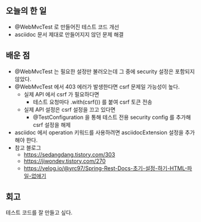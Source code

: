 ## 오늘의 한 일
- @WebMvcTest 로 만들어진 테스트 코드 개선
- asciidoc 문서 제대로 만들어지지 않던 문제 해결

## 배운 점
- @WebMvcTest 는 필요한 설정만 불러오는데 그 중에 security 설정은 포함되지 않았다.
- @WebMvcTest 에서 403 에러가 발생한다면 csrf 문제일 가능성이 높다.
  - 실제 API 에서 csrf 가 필요하다면
    - 테스트 요청마다 .with(csrf()) 를 붙여 csrf 토큰 전송
  - 실제 API 설정은 csrf 설정을 끄고 있다면
    - @TestConfiguration 을 통해 테스트 전용 security config 를 추가해 csrf 설정을 해제
- asciidoc 에서 operation 키워드를 사용하려면 asciidocExtension 설정을 추가해야 한다.
- 참고 블로그
  - https://sedangdang.tistory.com/303
  - https://jiwondev.tistory.com/270
  - https://velog.io/@yrc97/Spring-Rest-Docs-초기-설정-하기-HTML-파일-없애기
  
## 회고
테스트 코드를 잘 만들고 싶다.